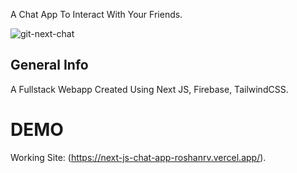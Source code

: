 A Chat App To Interact With Your Friends.

![git-next-chat](https://user-images.githubusercontent.com/75238302/178106814-dddcbb05-93f3-4e61-943b-4c3975e0e8a5.png)

## General Info

A Fullstack Webapp Created Using Next JS, Firebase, TailwindCSS.

# DEMO

Working Site: (https://next-js-chat-app-roshanrv.vercel.app/).
